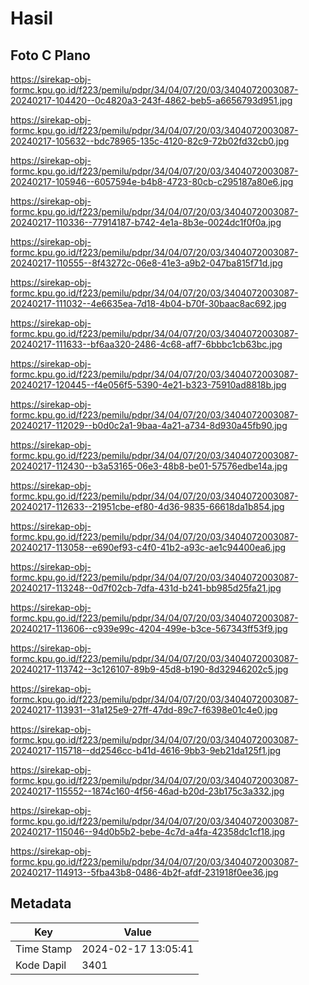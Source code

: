 # Hasil

## Foto C Plano

https://sirekap-obj-formc.kpu.go.id/f223/pemilu/pdpr/34/04/07/20/03/3404072003087-20240217-104420--0c4820a3-243f-4862-beb5-a6656793d951.jpg

https://sirekap-obj-formc.kpu.go.id/f223/pemilu/pdpr/34/04/07/20/03/3404072003087-20240217-105632--bdc78965-135c-4120-82c9-72b02fd32cb0.jpg

https://sirekap-obj-formc.kpu.go.id/f223/pemilu/pdpr/34/04/07/20/03/3404072003087-20240217-105946--6057594e-b4b8-4723-80cb-c295187a80e6.jpg

https://sirekap-obj-formc.kpu.go.id/f223/pemilu/pdpr/34/04/07/20/03/3404072003087-20240217-110336--77914187-b742-4e1a-8b3e-0024dc1f0f0a.jpg

https://sirekap-obj-formc.kpu.go.id/f223/pemilu/pdpr/34/04/07/20/03/3404072003087-20240217-110555--8f43272c-06e8-41e3-a9b2-047ba815f71d.jpg

https://sirekap-obj-formc.kpu.go.id/f223/pemilu/pdpr/34/04/07/20/03/3404072003087-20240217-111032--4e6635ea-7d18-4b04-b70f-30baac8ac692.jpg

https://sirekap-obj-formc.kpu.go.id/f223/pemilu/pdpr/34/04/07/20/03/3404072003087-20240217-111633--bf6aa320-2486-4c68-aff7-6bbbc1cb63bc.jpg

https://sirekap-obj-formc.kpu.go.id/f223/pemilu/pdpr/34/04/07/20/03/3404072003087-20240217-120445--f4e056f5-5390-4e21-b323-75910ad8818b.jpg

https://sirekap-obj-formc.kpu.go.id/f223/pemilu/pdpr/34/04/07/20/03/3404072003087-20240217-112029--b0d0c2a1-9baa-4a21-a734-8d930a45fb90.jpg

https://sirekap-obj-formc.kpu.go.id/f223/pemilu/pdpr/34/04/07/20/03/3404072003087-20240217-112430--b3a53165-06e3-48b8-be01-57576edbe14a.jpg

https://sirekap-obj-formc.kpu.go.id/f223/pemilu/pdpr/34/04/07/20/03/3404072003087-20240217-112633--21951cbe-ef80-4d36-9835-66618da1b854.jpg

https://sirekap-obj-formc.kpu.go.id/f223/pemilu/pdpr/34/04/07/20/03/3404072003087-20240217-113058--e690ef93-c4f0-41b2-a93c-ae1c94400ea6.jpg

https://sirekap-obj-formc.kpu.go.id/f223/pemilu/pdpr/34/04/07/20/03/3404072003087-20240217-113248--0d7f02cb-7dfa-431d-b241-bb985d25fa21.jpg

https://sirekap-obj-formc.kpu.go.id/f223/pemilu/pdpr/34/04/07/20/03/3404072003087-20240217-113606--c939e99c-4204-499e-b3ce-567343ff53f9.jpg

https://sirekap-obj-formc.kpu.go.id/f223/pemilu/pdpr/34/04/07/20/03/3404072003087-20240217-113742--3c126107-89b9-45d8-b190-8d32946202c5.jpg

https://sirekap-obj-formc.kpu.go.id/f223/pemilu/pdpr/34/04/07/20/03/3404072003087-20240217-113931--31a125e9-27ff-47dd-89c7-f6398e01c4e0.jpg

https://sirekap-obj-formc.kpu.go.id/f223/pemilu/pdpr/34/04/07/20/03/3404072003087-20240217-115718--dd2546cc-b41d-4616-9bb3-9eb21da125f1.jpg

https://sirekap-obj-formc.kpu.go.id/f223/pemilu/pdpr/34/04/07/20/03/3404072003087-20240217-115552--1874c160-4f56-46ad-b20d-23b175c3a332.jpg

https://sirekap-obj-formc.kpu.go.id/f223/pemilu/pdpr/34/04/07/20/03/3404072003087-20240217-115046--94d0b5b2-bebe-4c7d-a4fa-42358dc1cf18.jpg

https://sirekap-obj-formc.kpu.go.id/f223/pemilu/pdpr/34/04/07/20/03/3404072003087-20240217-114913--5fba43b8-0486-4b2f-afdf-231918f0ee36.jpg


## Metadata

| Key        | Value               |
| ---------- | ------------------- |
| Time Stamp | 2024-02-17 13:05:41 |
| Kode Dapil | 3401                |



